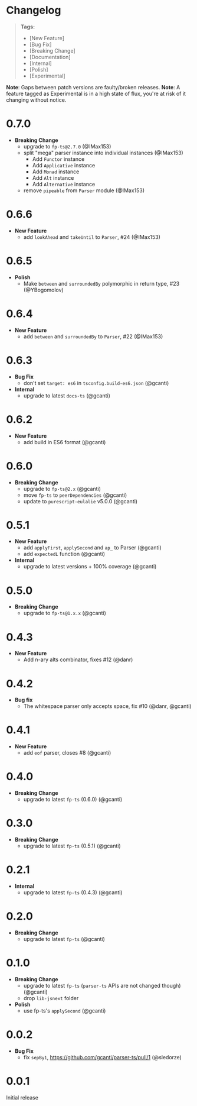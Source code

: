 # Changelog

> **Tags:**
>
> - [New Feature]
> - [Bug Fix]
> - [Breaking Change]
> - [Documentation]
> - [Internal]
> - [Polish]
> - [Experimental]

**Note**: Gaps between patch versions are faulty/broken releases. **Note**: A feature tagged as Experimental is in a
high state of flux, you're at risk of it changing without notice.

# 0.7.0

- **Breaking Change**
  - upgrade to `fp-ts@2.7.0` (@IMax153)
  - split "mega" parser instance into individual instances (@IMax153)
    - Add `Functor` instance
    - Add `Applicative` instance
    - Add `Monad` instance
    - Add `Alt` instance
    - Add `Alternative` instance
  - remove `pipeable` from `Parser` module (@IMax153)

# 0.6.6

- **New Feature**
  - add `lookAhead` and `takeUntil` to `Parser`, #24 (@IMax153)

# 0.6.5

- **Polish**
  - Make `between` and `surroundedBy` polymorphic in return type, #23 (@YBogomolov)

# 0.6.4

- **New Feature**
  - add `between` and `surroundedBy` to `Parser`, #22 (@IMax153)

# 0.6.3

- **Bug Fix**
  - don't set `target: es6` in `tsconfig.build-es6.json` (@gcanti)
- **Internal**
  - upgrade to latest `docs-ts` (@gcanti)

# 0.6.2

- **New Feature**
  - add build in ES6 format (@gcanti)

# 0.6.0

- **Breaking Change**
  - upgrade to `fp-ts@2.x` (@gcanti)
  - move `fp-ts` to `peerDependencies` (@gcanti)
  - update to `purescript-eulalie` v5.0.0 (@gcanti)

# 0.5.1

- **New Feature**
  - add `applyFirst`, `applySecond` and `ap_` to Parser (@gcanti)
  - add `expectedL` function (@gcanti)
- **Internal**
  - upgrade to latest versions + 100% coverage (@gcanti)

# 0.5.0

- **Breaking Change**
  - upgrade to `fp-ts@1.x.x` (@gcanti)

# 0.4.3

- **New Feature**
  - Add n-ary alts combinator, fixes #12 (@danr)

# 0.4.2

- **Bug fix**
  - The whitespace parser only accepts space, fix #10 (@danr, @gcanti)

# 0.4.1

- **New Feature**
  - add `eof` parser, closes #8 (@gcanti)

# 0.4.0

- **Breaking Change**
  - upgrade to latest `fp-ts` (0.6.0) (@gcanti)

# 0.3.0

- **Breaking Change**
  - upgrade to latest `fp-ts` (0.5.1) (@gcanti)

# 0.2.1

- **Internal**
  - upgrade to latest `fp-ts` (0.4.3) (@gcanti)

# 0.2.0

- **Breaking Change**
  - upgrade to latest `fp-ts` (@gcanti)

# 0.1.0

- **Breaking Change**
  - upgrade to latest `fp-ts` (`parser-ts` APIs are not changed though) (@gcanti)
  - drop `lib-jsnext` folder
- **Polish**
  - use fp-ts's `applySecond` (@gcanti)

# 0.0.2

- **Bug Fix**
  - fix `sepBy1`, https://github.com/gcanti/parser-ts/pull/1 (@sledorze)

# 0.0.1

Initial release
